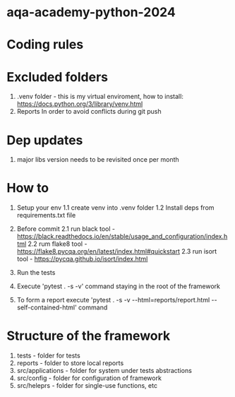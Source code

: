 # aqa-academy-python-2024

# Coding rules
# Excluded folders
1. .venv folder - this is my virtual enviroment, how to install: https://docs.python.org/3/library/venv.html
2. Reports
In order to avoid conflicts during git push


# Dep updates
1. major libs version needs to be revisited once per month

# How to
1. Setup your env
1.1 create venv into .venv folder
1.2 Install deps from requirements.txt file

2. Before commit
2.1 run black tool - https://black.readthedocs.io/en/stable/usage_and_configuration/index.html
2.2 rum flake8 tool - https://flake8.pycqa.org/en/latest/index.html#quickstart
2.3 run isort tool - https://pycqa.github.io/isort/index.html

3. Run the tests
1. Execute 'pytest . -s -v' command staying in the root of the framework
2. To form a report execute 'pytest . -s -v --html=reports/report.html --self-contained-html' command

# Structure of the framework
1. tests - folder for tests
2. reports - folder to store local reports
3. src/applications - folder for system under tests abstractions
4. src/config - folder for configuration of framework
5. src/heleprs - folder for single-use functions, etc